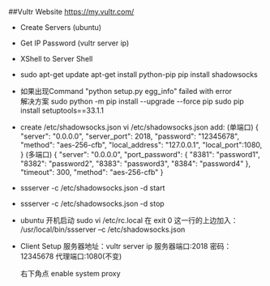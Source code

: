 ##Vultr Website https://my.vultr.com/ 
* Create Servers (ubuntu)
* Get IP Password   (vultr server ip)
* XShell to Server Shell
* sudo apt-get update
  apt-get install python-pip
  pip install shadowsocks
  
* 如果出现Command "python setup.py egg_info" failed with error  
	解决方案
	sudo python -m pip install --upgrade --force pip
	sudo pip install setuptools==33.1.1 

* create /etc/shadowsocks.json
  vi /etc/shadowsocks.json
  add: (单端口)
  {
	  "server": "0.0.0.0",
	  "server_port": 2018,
	  "password": "12345678",
	  "method": "aes-256-cfb",
	  "local_address": "127.0.0.1",
	  "local_port":1080,
  }
  (多端口)
  {
    "server": "0.0.0.0",
    "port_password": {
        "8381": "password1",
        "8382": "password2",
        "8383": "password3",
        "8384": "password4"
    },
    "timeout": 300,
    "method": "aes-256-cfb"
  }
  
* ssserver -c /etc/shadowsocks.json -d start
* ssserver -c /etc/shadowsocks.json -d stop 
* ubuntu 开机启动
	sudo vi /etc/rc.local
	在 exit 0 这一行的上边加入： /usr/local/bin/ssserver –c /etc/shadowsocks.json




* Client Setup
  服务器地址：vultr server ip
  服务器端口:2018
  密码：12345678
  代理端口:1080(不变)
 
  右下角点 enable system proxy

 


